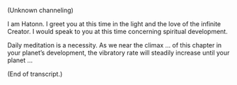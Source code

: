 <p class="comment">(Unknown channeling)</p>
<p>I am Hatonn. I greet you at this time in the light and the love of the infinite Creator. I would speak to you at this time concerning spiritual development.</p>
<p>Daily meditation is a necessity. As we near the climax … of this chapter in your planet’s development, the vibratory rate will steadily increase until your planet …</p>
<p class="comment">(End of transcript.)</p>